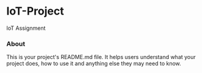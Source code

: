 IoT-Project
===========

IoT Assignment

### About

This is your project's README.md file. It helps users understand what your
project does, how to use it and anything else they may need to know.